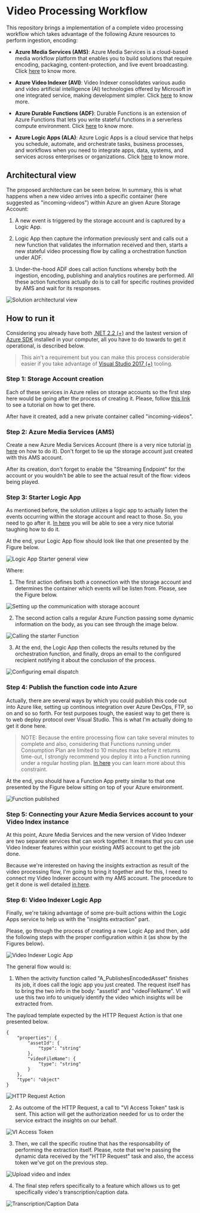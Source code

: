 # Video Processing Workflow

This repository brings a implementation of a complete video processing workflow which takes advantage of the following Azure resources to perform ingestion, encoding:

* **Azure Media Services (AMS)**: Azure Media Services is a cloud-based media workflow platform that enables you to build solutions that require encoding, packaging, content-protection, and live event broadcasting. Click [here](https://docs.microsoft.com/en-us/azure/media-services/) to know more.

* **Azure Video Indexer (AVI)**: Video Indexer consolidates various audio and video artificial intelligence (AI) technologies offered by Microsoft in one integrated service, making development simpler. Click [here](https://docs.microsoft.com/en-us/azure/media-services/video-indexer/video-indexer-use-apis) to know more. 

* **Azure Durable Functions (ADF)**: Durable Functions is an extension of Azure Functions that lets you write stateful functions in a serverless compute environment. Click [here](https://docs.microsoft.com/en-us/azure/azure-functions/durable/durable-functions-overview) to know more.

* **Azure Logic Apps (ALA)**: Azure Logic Apps is a cloud service that helps you schedule, automate, and orchestrate tasks, business processes, and workflows when you need to integrate apps, data, systems, and services across enterprises or organizations. Click [here](https://docs.microsoft.com/en-us/azure/logic-apps/logic-apps-overview) to know more.

## Architectural view

The proposed architecture can be seen below. In summary, this is what happens when a new video arrives into a specific container (here suggested as "incoming-videos") within Azure an given Azure Storage Account:

1. A new event is triggered by the storage account and is captured by a Logic App.

2. Logic App then capture the information previously sent and calls out a new function that validates the information received and then, starts a new stateful video processing flow by calling a orchestration function under ADF.

3. Under-the-hood ADF does call action functions whereby both the ingestion, encoding, publishing and analytics routines are performed. All these action functions actually do is to call for specific routines provided by AMS and wait for its responses.

![Solution architectural view](https://raw.githubusercontent.com/AzureForEducation/demo-videoprocessing/master/images/Video-Arch.png)

## How to run it

Considering you already have both [.NET 2.2 (+)](https://dotnet.microsoft.com/download) and the lastest version of [Azure SDK](https://azure.microsoft.com/en-us/downloads/) installed in your computer, all you have to do towards to get it operational, is described below.

> This ain't a requirement but you can make this process considerable easier if you take advantage of [Visual Studio 2017 (+)](https://visualstudio.microsoft.com/) tooling.

### Step 1: Storage Account creation

Each of these services in Azure relies on storage accounts so the first step here would be going after the process of creating it. Please, follow [this link](https://docs.microsoft.com/en-us/azure/storage/common/storage-quickstart-create-account?tabs=azure-portal) to see a tutorial on how to get there.

After have it created, add a new private container called "incoming-videos".

### Step 2: Azure Media Services (AMS)

Create a new Azure Media Services Account (there is a very nice tutorial [in here](https://docs.microsoft.com/en-us/azure/media-services/previous/media-services-portal-create-account) on how to do it). Don't forget to tie up the storage account just created with this AMS account.

After its creation, don't forget to enable the "Streaming Endpoint" for the account or you wouldn't be able to see the actual result of the flow: videos being played.

### Step 3: Starter Logic App

As mentioned before, the solution utilizes a logic app to actually listen the events occurring within the storage account and react to those. So, you need to go after it. [In here](https://docs.microsoft.com/en-us/azure/logic-apps/quickstart-create-first-logic-app-workflow) you will be able to see a very nice tutorial taughing how to do it.

At the end, your Logic App flow should look like that one presented by the Figure below.

![Logic App Starter general view](https://raw.githubusercontent.com/AzureForEducation/demo-videoprocessing/master/images/logicapp-starter-view.PNG)

Where:

1. The first action defines both a connection with the storage account and determines the container which events will be listen from. Please, see the Figure below.

![Setting up the communication with storage account](https://raw.githubusercontent.com/AzureForEducation/demo-videoprocessing/master/images/logicapp-starter-block1.PNG)

2. The second action calls a regular Azure Function passing some dynamic information on the body, as you can see through the image below.

![Calling the starter Function](https://raw.githubusercontent.com/AzureForEducation/demo-videoprocessing/master/images/logicapp-starter-block2.PNG)

3. At the end, the Logic App then collects the results retuned by the orchestration function, and finally, drops an email to the configured recipient notifying it about the conclusion of the process.

![Configuring email dispatch](https://raw.githubusercontent.com/AzureForEducation/demo-videoprocessing/master/images/logicapp-starter-block3.PNG)

### Step 4: Publish the function code into Azure

Actually, there are several ways by which you could publish this code out into Azure like, setting up continous integration over Azure DevOps, FTP, so on and so so forth. For test purposes tough, the easiest way to get there is to web deploy protocol over Visual Studio. This is what I'm actually doing to get it done here.

> NOTE: Because the entire processing flow can take several minutes to complete and also, considering that Functions running under Consumption Plan are limited to 10 minutes max before it returns time-out, I strongly recommend you deploy it into a Function running under a regular hosting plan. [In here](https://docs.microsoft.com/en-us/azure/azure-functions/functions-scale) you can learn more about this constraint.

At the end, you should have a Function App pretty similar to that one presented by the Figure below sitting on top of your Azure environment.

![Function published](https://raw.githubusercontent.com/AzureForEducation/demo-videoprocessing/master/images/function-publish.PNG)

### Step 5: Connecting your Azure Media Services account to your Video Index instance

At this point, Azure Media Services and the new version of Video Indexer are two separate services that can work together. It means that you can use Video Indexer features within your existing AMS account to get the job done.

Because we're interested on having the insights extraction as result of the video processing flow, I'm going to bring it together and for this, I need to connect my Video Indexer account with my AMS account. The procedure to get it done is well detailed [in here](https://docs.microsoft.com/en-us/azure/media-services/video-indexer/connect-to-azure).

### Step 6: Video Indexer Logic App

Finally, we're taking advantage of some pre-built actions within the Logic Apps service to help us with the "insights extraction" part. 

Please, go through the process of creating a new Logic App and then, add the following steps with the proper configuration within it (as show by the Figures below).

![Video Indexer Logic App](https://raw.githubusercontent.com/AzureForEducation/demo-videoprocessing/master/images/logic-app-vi-view.PNG)

The general flow would is:

1. When the activity function called "A_PublishesEncodedAsset" finishes its job, it does call the logic app you just created. The request itself has to bring the two info in the body: "assetId" and "videoFileName". VI will use this two info to uniquely identify the video which insights will be extracted from.

The payload template expected by the HTTP Request Action is that one presented below.

```
{
    "properties": {
        "assetId": {
            "type": "string"
        },
        "videoFileName": {
            "type": "string"
        }
    },
    "type": "object"
}
```

![HTTP Request Action](https://raw.githubusercontent.com/AzureForEducation/demo-videoprocessing/master/images/logic-app-vi-block1.PNG)

2. As outcome of the HTTP Request, a call to "VI Access Token" task is sent. This action will get the authorization needed for us to order the service extract the insights on our behalf.

![VI Access Token](https://raw.githubusercontent.com/AzureForEducation/demo-videoprocessing/master/images/logic-app-vi-block2.PNG)

3. Then, we call the specific routine that has the responsability of performing the extraction itself. Please, note that we're passing the dynamic data received by the "HTTP Request" task and also, the access token we've got on the previous step.

![Upload video and index](https://raw.githubusercontent.com/AzureForEducation/demo-videoprocessing/master/images/logic-app-vi-block3.PNG)

4. The final step refers specifically to a feature which allows us to get specifically video's transcription/caption data. 

![Transcription/Caption Data](https://raw.githubusercontent.com/AzureForEducation/demo-videoprocessing/master/images/logic-app-vi-block4.PNG)